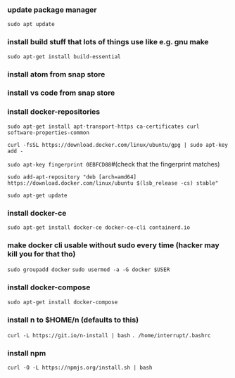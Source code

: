 ### update package manager
`sudo apt update`

### install build stuff that lots of things use like e.g. gnu make
`sudo apt-get install build-essential`


### install atom from snap store
### install vs code from snap store

### install docker-repositories
`sudo apt-get install apt-transport-https ca-certificates curl software-properties-common`

`curl -fsSL https://download.docker.com/linux/ubuntu/gpg | sudo apt-key add -`

`sudo apt-key fingerprint 0EBFCD88`#(check that the fingerprint matches)

`sudo add-apt-repository "deb [arch=amd64] https://download.docker.com/linux/ubuntu $(lsb_release -cs) stable"`

`sudo apt-get update`

### install docker-ce
`sudo apt-get install docker-ce docker-ce-cli containerd.io`

### make docker cli usable without sudo every time (hacker may kill you for that tho)
`sudo groupadd docker`
`sudo usermod -a -G docker $USER`


### install docker-compose
`sudo apt-get install docker-compose`


### install n to $HOME/n (defaults to this)
`curl -L https://git.io/n-install | bash`
`. /home/interrupt/.bashrc`

### install npm
`curl -O -L https://npmjs.org/install.sh | bash`

